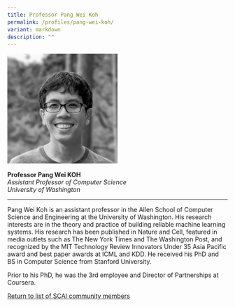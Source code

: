 ```yaml
---
title: Professor Pang Wei Koh
permalink: /profiles/pang-wei-koh/
variant: markdown
description: ""
---
```

<div style="width:50%"><img src="/images/People/pang_wei_koh.jpg" alt="Professor Pang Wei Koh"></div>

**Professor Pang Wei KOH**<br>*Assistant Professor of Computer Science*<br>*University of Washington*<br>

---

Pang Wei Koh is an assistant professor in the Allen School of Computer Science and Engineering at the University of Washington. His research interests are in the theory and practice of building reliable machine learning systems. His research has been published in Nature and Cell, featured in media outlets such as The New York Times and The Washington Post, and recognized by the MIT Technology Review Innovators Under 35 Asia Pacific award and best paper awards at ICML and KDD. He received his PhD and BS in Computer Science from Stanford University. 

Prior to his PhD, he was the 3rd employee and Director of Partnerships at Coursera.

[Return to list of SCAI community members](/community)
